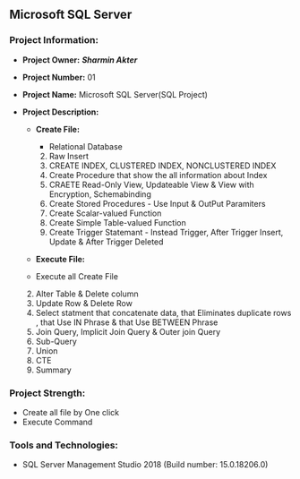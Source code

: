 ## Microsoft SQL Server

### Project Information: 
   * __Project Owner:__ _**Sharmin Akter**_
   * __Project Number:__ 01
   * __Project Name:__ Microsoft SQL Server(SQL Project)
   * __Project Description:__

      * __Create File:__      		
		* Relational Database
		2. Raw Insert
		3. CREATE INDEX, CLUSTERED INDEX, NONCLUSTERED INDEX
		4. Create Procedure that show the all information about Index
		5. CRAETE Read-Only View, Updateable View & View with Encryption, Schemabinding
		6. Create Stored Procedures - Use Input & OutPut Paramiters
		7. Create Scalar-valued Function
		8. Create Simple Table-valued Function
		9. Create Trigger Statemant - Instead Trigger, After Trigger Insert, Update & After Trigger Deleted
                         
       * __Execute File:__       		
		* Execute all Create File
		2. Alter Table & Delete column
		3. Update Row & Delete Row
		4. Select statment that concatenate data, that Eliminates duplicate rows , that Use IN Phrase & that Use BETWEEN Phrase
		5. Join Query, Implicit Join Query & Outer join Query
		6. Sub-Query
		7. Union
		8. CTE
		9. Summary
						
### Project Strength: 
   * Create all file by One click
   * Execute Command


### Tools and Technologies:  
  * SQL Server Management Studio 2018 (Build number: 15.0.18206.0)

